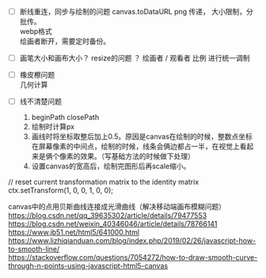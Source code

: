   
* [ ] 断线重连，同步与绘制的问题
    canvas.toDataURL png 传递， 大小限制，分批传。   
    webp格式   
    绘画者断开，需要定时备份。

* [ ] 画笔大小和画布大小？ resize的问题 ？ 
   绘画者 / 观看者 比例 进行统一调制

* [ ] 橡皮檫问题    
  几何计算
* [ ] 线不清楚问题   
   1. beginPath closePath
   2. 绘制时计算px   
   3. 画线时将坐标取整后加上0.5。原因是canvas在绘制的时候，整数点坐标在屏幕像素的中间点，绘制的时候，线条会俩边都占一半，在视觉上看起来是俩个像素的效果。（写基础方法的时候做下处理）
   4. 设置canvas的宽高后，绘制完图形后再scale缩小。

// reset current transformation matrix to the identity matrix
ctx.setTransform(1, 0, 0, 1, 0, 0);  

canvas中的点用贝斯曲线连接成光滑曲线（解决移动端画布模糊问题）
https://blog.csdn.net/qq_39635302/article/details/79477553   
https://blog.csdn.net/weixin_40346046/article/details/78766141   
https://www.jb51.net/html5/641000.html   
https://www.lizhiqianduan.com/blog/index.php/2019/02/26/javascript-how-to-smooth-line/   
https://stackoverflow.com/questions/7054272/how-to-draw-smooth-curve-through-n-points-using-javascript-html5-canvas